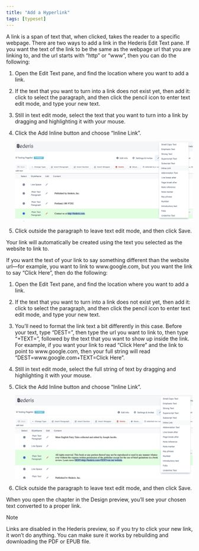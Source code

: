 ```yaml
---
title: "Add a Hyperlink"
tags: [typeset]
---
```

 
<html><body><section data-type="chapter" class="hsecchapter" data-hederis-type="hsecchapter" id="add-a-link" data-pi-attrs="id: add-a-link; data-tags: typeset;" role="doc-chapter" data-tags="typeset" data-author-name=" " data-book-title=" " title="Add a Hyperlink"><p class="hblkp" data-hederis-type="hblkp" id="peJpQUzRi">A link is a span of text that, when clicked, takes the reader to a specific webpage. There are two ways to add a link in the Hederis Edit Text pane. If you want the text of the link to be the same as the webpage url that you are linking to, and the url starts with &#8220;http&#8221; or &#8220;www&#8221;, then you can do the following:</p><ol class="hwprnumlist" data-hederis-type="hwprnumlist" id="pTqmzCdAt"><li class="hblkoli" data-hederis-type="hblkoli" id="lidv6HXdjP"><p class="hblkoli" data-hederis-type="hblklip" id="pAgdALk8E">Open the Edit Text pane, and find the location where you want to add a link.</p></li><li class="hblkoli" data-hederis-type="hblkoli" id="licCqfSxBU"><p class="hblkoli" data-hederis-type="hblklip" id="pZti7v3Ig">If the text that you want to turn into a link does not exist yet, then add it: click to select the paragraph, and then click the pencil icon to enter text edit mode, and type your new text.</p></li><li class="hblkoli" data-hederis-type="hblkoli" id="libSCapO49"><p class="hblkoli" data-hederis-type="hblklip" id="pwGRQPnjQ">Still in text edit mode, select the text that you want to turn into a link by dragging and highlighting it with your mouse. </p></li><li class="hblkoli" data-hederis-type="hblkoli" id="liFJkgczgx"><p class="hblkoli" data-hederis-type="hblklip" id="pgvl0wMlE">Click the Add Inline button and choose &#8220;Inline Link&#8221;.</p><img data-hederis-type="hblkimg" class="hblkimg" id="piM2X9b0h" src="/images/insertlink1.png" data-img-src="/images/insertlink1.png"/></li><li class="hblkoli" data-hederis-type="hblkoli" id="liXR6klpdZ"><p class="hblkoli" data-hederis-type="hblklip" id="poVAChzil">Click outside the paragraph to leave text edit mode, and then click Save.</p></li></ol><p class="hblkp" data-hederis-type="hblkp" id="pUVCRKM60">Your link will automatically be created using the text you selected as the website to link to.</p><p class="hblkp" data-hederis-type="hblkp" id="pP8e5sc7u">If you want the text of your link to say something different than the website url&#8212;for example, you want to link to www.google.com, but you want the link to say &#8220;Click Here&#8221;, then do the following:</p><ol class="hwprnumlist" data-hederis-type="hwprnumlist" id="pfBrfKHp5"><li class="hblkoli" data-hederis-type="hblkoli" id="lic1JIW7Qh"><p class="hblkoli" data-hederis-type="hblklip" id="pp8J4m3dA">Open the Edit Text pane, and find the location where you want to add a link.</p></li><li class="hblkoli" data-hederis-type="hblkoli" id="liGEK9GNO7"><p class="hblkoli" data-hederis-type="hblklip" id="pbTm8CvCy">If the text that you want to turn into a link does not exist yet, then add it: click to select the paragraph, and then click the pencil icon to enter text edit mode, and type your new text.</p></li><li class="hblkoli" data-hederis-type="hblkoli" id="lilQcdPkb5"><p class="hblkoli" data-hederis-type="hblklip" id="pmSY4jbzQ">You&#8217;ll need to format the link text a bit differently in this case. Before your text, type &#8220;DEST=&#8221;, then type the url you want to link to, then type &#8220;+TEXT=&#8221;, followed by the text that you want to show up inside the link. For example, if you want your link to read &#8220;Click Here&#8221; and the link to point to www.google.com, then your full string will read &#8220;DEST=www.google.com+TEXT=Click Here&#8221;.</p></li><li class="hblkoli" data-hederis-type="hblkoli" id="lirMhjMPyD"><p class="hblkoli" data-hederis-type="hblklip" id="pfNAmLrhf">Still in text edit mode, select the full string of text by dragging and highlighting it with your mouse. </p></li><li class="hblkoli" data-hederis-type="hblkoli" id="liH8RS6ReR"><p class="hblkoli" data-hederis-type="hblklip" id="pPdJsWrfY">Click the Add Inline button and choose &#8220;Inline Link&#8221;.</p><img data-hederis-type="hblkimg" class="hblkimg" id="pZm9r7uwt" src="/images/insertlink2.png" data-img-src="/images/insertlink2.png"/></li><li class="hblkoli" data-hederis-type="hblkoli" id="liewaZqQvL"><p class="hblkoli" data-hederis-type="hblklip" id="pMoAQkQTv">Click outside the paragraph to leave text edit mode, and then click Save.</p></li></ol><p class="hblkp" data-hederis-type="hblkp" id="pvB2Lx7JZ">When you open the chapter in the Design preview, you&#8217;ll see your chosen text converted to a proper link. </p><aside class="hwprbox box" data-hederis-type="hwprbox" id="pUTQ9ihBE" data-type="sidebar"><p class="hblktype" data-hederis-type="hblktype" id="pPPOtrsMp">Note</p><p class="hblkp" data-hederis-type="hblkp" id="p7X5v7gTj">Links are disabled in the Hederis preview, so if you try to click your new link, it won&#8217;t do anything. You can make sure it works by rebuilding and downloading the PDF or EPUB file.</p></aside></section></body></html>
